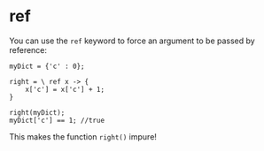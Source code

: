 # ref

You can use the `ref` keyword to force an argument to be passed by reference:

```
myDict = {'c' : 0};

right = \ ref x -> {
    x['c'] = x['c'] + 1;
}

right(myDict);
myDict['c'] == 1; //true
```

This makes the function `right()` impure!